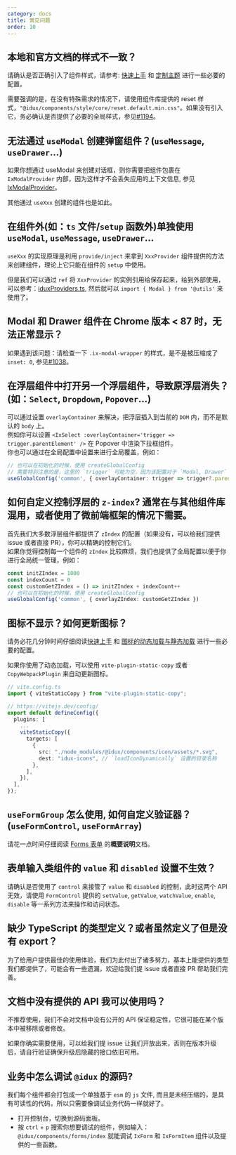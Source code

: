 ```yaml
---
category: docs
title: 常见问题
order: 10
---
```


## 本地和官方文档的样式不一致？

请确认是否正确引入了组件样式，请参考: [快速上手](/docs/getting-started/zh) 和 [定制主题](/docs/customize-theme/zh) 进行一些必要的配置。

需要强调的是，在没有特殊需求的情况下，请使用组件库提供的 reset 样式，`"@idux/components/style/core/reset.default.min.css"`。如果没有引入它，务必确认是否提供了必要的全局样式，参见[#1194](https://github.com/IDuxFE/idux/issues/1194)。

## 无法通过 `useModal` 创建弹窗组件？(`useMessage`, `useDrawer`...)

如果你想通过 useModal 来创建对话框，则你需要把组件包裹在 `IxModalProvider` 内部，因为这样才不会丢失应用的上下文信息, 参见[IxModalProvider](/components/modal/zh?tab=api#IxModalProvider)。

其他通过 `useXxx` 创建的组件也是如此。

## 在组件外(如：`ts` 文件/`setup` 函数外)单独使用 `useModal`, `useMessage`, `useDrawer`...

`useXxx` 的实现原理是利用 `provide/inject` 来拿到 `XxxProvider` 组件提供的方法来创建组件，理论上它只能在组件的 `setup` 中使用。

但是我们可以通过 `ref` 将 `XxxProvider` 的实例引用给保存起来，给到外部使用，可以参考：[iduxProviders.ts](https://github.com/IDuxFE/idux-setup/blob/main/src/utils/iduxProviders.ts), 然后就可以 `import { Modal } from '@utils'` 来使用了。

## Modal 和 Drawer 组件在 Chrome 版本 < 87 时，无法正常显示？

如果遇到该问题：请检查一下 `.ix-modal-wrapper` 的样式，是不是被压缩成了 `inset: 0`, 参见[#1038](https://github.com/IDuxFE/idux/issues/1038)。

## 在浮层组件中打开另一个浮层组件，导致原浮层消失？(如：`Select`, `Dropdown`, `Popover`...)

可以通过设置 `overlayContainer` 来解决，把浮层插入到当前的 `DOM` 内，而不是默认的 `body` 上。  
例如你可以设置 `<IxSelect :overlayContainer='trigger => trigger.parentElement' />` 在 Popover 中渲染下拉框组件。  
你也可以通过在全局配置中设置来进行全局覆盖，例如：

```ts
// 也可以在初始化的时候，使用 createGlobalConfig
// 需要特别注意的是，这里的 `trigger` 可能为空，因为该配置对于 `Modal, Drawer` 等组件同样生效，此类组件不存在 `trigger` 元素。
useGlobalConfig('common', { overlayContainer: trigger => trigger?.parentElement })
```

## 如何自定义控制浮层的 `z-index`? 通常在与其他组件库混用，或者使用了微前端框架的情况下需要。

首先我们大多数浮层组件都提供了 `zIndex` 的配置（如果没有，可以给我们提供 issue 或者直接 PR），你可以精确的控制它们。  
如果你觉得控制每一个组件的 `zIndex` 比较麻烦，我们也提供了全局配置以便于你进行全局统一管理，例如：

```ts
const initZIndex = 1000
const indexCount = 0
const customGetZIndex = () => initZIndex + indexCount++
// 也可以在初始化的时候，使用 createGlobalConfig
useGlobalConfig('common', { overlayZIndex: customGetZIndex })
```

## 图标不显示？如何更新图标？

请务必花几分钟时间仔细阅读[快速上手](/docs/getting-started/zh) 和 [图标的动态加载与静态加载](/components/icon/zh?tab=api#FAQ) 进行一些必要的配置。

如果你使用了动态加载，可以使用 `vite-plugin-static-copy` 或者 `CopyWebpackPlugin` 来自动更新图标。

```ts
// vite.config.ts
import { viteStaticCopy } from "vite-plugin-static-copy";

// https://vitejs.dev/config/
export default defineConfig({
  plugins: [
    ...
    viteStaticCopy({
      targets: [
        {
          src: "./node_modules/@idux/components/icon/assets/*.svg",
          dest: "idux-icons", // `loadIconDynamically` 设置的目录名称
        },
      ],
    }),
  ],
});
```

## `useFormGroup` 怎么使用, 如何自定义验证器？(`useFormControl`, `useFormArray`)

请花一点时间仔细阅读 [Forms 表单](https://idux.site/cdk/forms/zh?tab=overview) 的**概要说明**文档。

## 表单输入类组件的 `value` 和 `disabled` 设置不生效？

请确认是否使用了 `control` 来接管了 `value` 和 `disabled` 的控制，此时这两个 API 无效，请使用 `FormControl` 提供的 `setValue`, `getValue`, `watchValue`, `enable`, `disable` 等一系列方法来操作和访问状态。

## 缺少 TypeScript 的类型定义？或者虽然定义了但是没有 export？

为了给用户提供最佳的使用体验，我们为此付出了诸多努力，基本上能提供的类型我们都提供了，可能会有一些遗漏，欢迎给我们提 issue 或者直接 PR 帮助我们完善。

## 文档中没有提供的 API 我可以使用吗？

不推荐使用，我们不会对文档中没有公开的 API 保证稳定性，它很可能在某个版本中被移除或者修改。

如果你确实需要使用，可以给我们提 issue 让我们开放出来，否则在版本升级后，请自行验证确保升级后隐藏的接口依旧可用。

## 业务中怎么调试 `@idux` 的源码?

我们每个组件都会打包成一个单独基于 `esm` 的 `js` 文件, 而且是未经压缩的，是具有可读性的代码，所以只需要像调试业务代码一样就好了。

- 打开控制台，切换到源码面板。
- 按 `ctrl` + `p` 搜索你想要调试的组件，例如输入：`@idux/components/forms/index` 就能调试 `IxForm` 和 `IxFormItem` 组件以及提供的一些函数。
